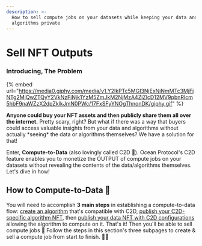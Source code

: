 ```yaml
---
description: >-
  How to sell compute jobs on your datasets while keeping your data and
  algorithms private
---
```


# Sell NFT Outputs

### Introducing, The Problem

{% embed url="https://media0.giphy.com/media/v1.Y2lkPTc5MGI3NjExNjNmMTc3MjFjNTg2MjQwZTQyY2VkNzFiNjk1YzM5ZmJkM2NjMzA4ZiZlcD12MV9pbnRlcm5hbF9naWZzX2dpZklkJmN0PWc/17FxSFyYNOgThnonDK/giphy.gif" %}

**Anyone could buy your  NFT assets and then publicly share them all over the internet.** Pretty scary, right? But what if there was a way that buyers could access valuable insights from your data and algorithms without actually \*seeing\* the data or algorithms themselves? We have a solution for that!

Enter, **Compute-to-Data** (also lovingly called C2D 🥰). Ocean Protocol's C2D feature enables you to monetize the OUTPUT of compute jobs on your datasets without revealing the contents of the data/algorithms themselves. Let's dive in how!

## How to Compute-to-Data 💃

You will need to accomplish **3 main steps** in establishing a compute-to-data flow: [create an algorithm](make-a-boss-c2d-algorithm.md) that's compatible with C2D, [publish your C2D-specific algorithm NFT](publish-a-c2d-algorithm-nft.md), then [publish your data NFT with C2D configurations](publish-a-c2d-data-nft.md) allowing the algorithm to compute on it. That's it! Then you'll be able to sell compute jobs 🤩 Follow the steps in this section's three subpages to create & sell a compute job from start to finish. 💪😃

